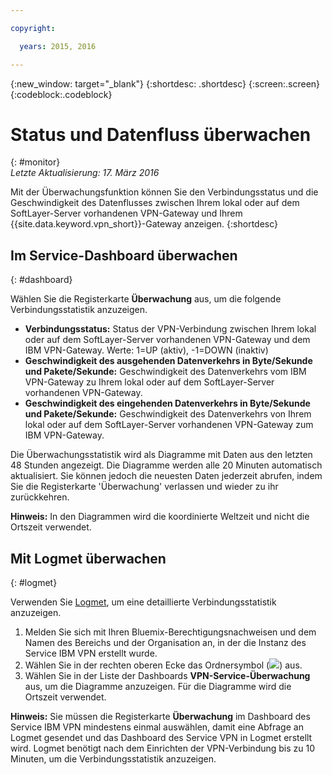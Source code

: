 ```yaml
---

copyright:

  years: 2015, 2016

---
```


{:new_window: target="_blank"}
{:shortdesc: .shortdesc}
{:screen:.screen}
{:codeblock:.codeblock}

# Status und Datenfluss überwachen
{: #monitor}  
*Letzte Aktualisierung: 17. März 2016*  

Mit der Überwachungsfunktion können Sie den Verbindungsstatus und die Geschwindigkeit des Datenflusses zwischen Ihrem lokal oder auf dem SoftLayer-Server vorhandenen VPN-Gateway und Ihrem {{site.data.keyword.vpn_short}}-Gateway anzeigen. 
{:shortdesc}  
## Im Service-Dashboard überwachen
{: #dashboard}

Wählen Sie die Registerkarte **Überwachung** aus, um die folgende Verbindungsstatistik anzuzeigen.

* **Verbindungsstatus:** Status der VPN-Verbindung zwischen Ihrem lokal oder auf dem SoftLayer-Server vorhandenen VPN-Gateway und dem IBM VPN-Gateway. Werte: 1=UP (aktiv), -1=DOWN (inaktiv) 
* **Geschwindigkeit des ausgehenden Datenverkehrs in Byte/Sekunde und Pakete/Sekunde:** Geschwindigkeit des Datenverkehrs vom IBM VPN-Gateway zu Ihrem lokal oder auf dem SoftLayer-Server vorhandenen VPN-Gateway.  
* **Geschwindigkeit des eingehenden Datenverkehrs in Byte/Sekunde und Pakete/Sekunde:** Geschwindigkeit des Datenverkehrs von Ihrem lokal oder auf dem SoftLayer-Server vorhandenen VPN-Gateway zum IBM VPN-Gateway.  

Die Überwachungsstatistik wird als Diagramme mit Daten aus den letzten 48 Stunden angezeigt. Die Diagramme werden alle 20 Minuten automatisch aktualisiert. Sie können jedoch die neuesten Daten jederzeit abrufen, indem Sie die Registerkarte 'Überwachung' verlassen und wieder zu ihr zurückkehren.

**Hinweis:** In den Diagrammen wird die koordinierte Weltzeit und nicht die Ortszeit verwendet.  
## Mit Logmet überwachen
{: #logmet}

Verwenden Sie [Logmet](https://logmet.{DomainName}), um eine detaillierte Verbindungsstatistik anzuzeigen. 

1. Melden Sie sich mit Ihren Bluemix-Berechtigungsnachweisen und dem Namen des Bereichs und der Organisation an, in der die Instanz des Service IBM VPN erstellt wurde.  
2. Wählen Sie in der rechten oberen Ecke das Ordnersymbol (![](images/folder.png)) aus.
3. Wählen Sie in der Liste der Dashboards **VPN-Service-Überwachung** aus, um die Diagramme anzuzeigen. Für die Diagramme wird die Ortszeit verwendet.  

**Hinweis:** Sie müssen die Registerkarte **Überwachung** im Dashboard des Service IBM VPN mindestens einmal auswählen, damit eine Abfrage an Logmet gesendet und das Dashboard des Service VPN in Logmet erstellt wird. Logmet benötigt nach dem Einrichten der VPN-Verbindung bis zu 10 Minuten, um die Verbindungsstatistik anzuzeigen.



